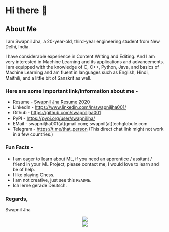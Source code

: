 # Hi there 👋

<!--
**swapniljha001/swapniljha001** is a ✨ _special_ ✨ repository because its `README.md` (this file) appears on your GitHub profile.

Here are some ideas to get you started:

- 🔭 I’m currently working on ...
- 🌱 I’m currently learning ...
- 👯 I’m looking to collaborate on ...
- 🤔 I’m looking for help with ...
- 💬 Ask me about ...
- 📫 How to reach me: ...
- 😄 Pronouns: ...
- ⚡ Fun fact: ...
-->

## About Me
I am Swapnil Jha, a 20-year-old, third-year engineering student from New Delhi, India.

I have considerable experience in Content Writing and Editing. And I am very interested in Machine Learning and its applications and advancements. I am equipped with the knowledge of C, C++, Python, Java, and basics of Machine Learning and am fluent in languages such as English, Hindi, Maithili, and a little bit of Sanskrit as well.</p>

### Here are some important link/information about me -

* Resume - [Swapnil Jha Resume 2020](https://sunny.techglobule.com/wp-content/uploads/2016/03/Resume-Swapnil-2020.0.pdf)
* LinkedIn - https://www.linkedin.com/in/swapniljha001/
* Github - https://github.com/swapniljha001
* PyPI - https://pypi.org/user/swapniljha/
* EMail - swapniljha001(at)gmail.com; swapnil(at)techglobule.com
* Telegram - https://t.me/that_person (This direct chat link might not work in a few countries.)

### Fun Facts -
* I am eager to learn about ML, if you need an apprentice / assitant / friend in your ML Project, please contact me, I would love to learn and be of help.
* I like playing Chess.
* I am not creative, just see this `README`.
* Ich lerne gerade Deutsch.

### Regards,
 Swapnil Jha
 
<p align="center">
<img src="https://github-readme-stats.vercel.app/api?username=swapniljha001&&show_icons=true&title_color=08fdd8&icon_color=bb2acf&text_color=ffffff&bg_color=0a192f&count_private=true" align=”right” hspace=”50” vspace=”50”/>
<br>
<img src="https://github-readme-stats.vercel.app/api/top-langs/?username=swapniljha001"/>
</p>
